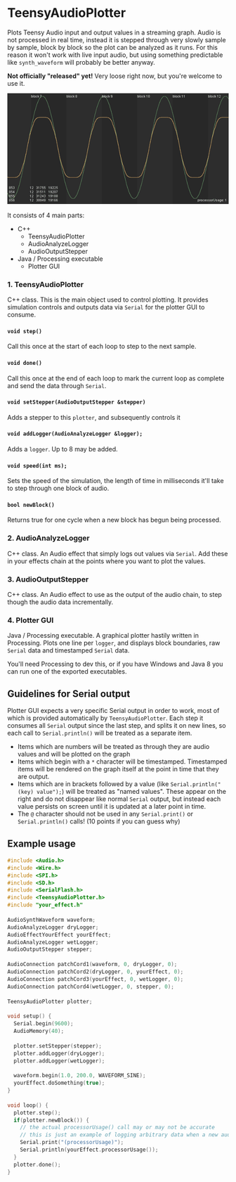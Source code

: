# TeensyAudioPlotter

Plots Teensy Audio input and output values in a streaming graph. Audio is not processed in real time, instead it is stepped through very slowly sample by sample, block by block so the plot can be analyzed as it runs. For this reason it won't work with live input audio, but using something predictable like `synth_waveform` will probably be better anyway.

**Not officially "released" yet!** Very loose right now, but you're welcome to use it.

![Waveshaper input vs output](https://github.com/dxinteractive/TeensyAudioWaveshaper/blob/master/docs/example2.gif)

It consists of 4 main parts:
- C++
  - TeensyAudioPlotter
  - AudioAnalyzeLogger
  - AudioOutputStepper
- Java / Processing executable
  - Plotter GUI

### 1. TeensyAudioPlotter

C++ class. This is the main object used to control plotting. It provides simulation controls and outputs data via `Serial` for the plotter GUI to consume.

#### `void step()`

Call this once at the start of each loop to step to the next sample.

#### `void done()`

Call this once at the end of each loop to mark the current loop as complete and send the data through `Serial`.
#### `void setStepper(AudioOutputStepper &stepper)`

Adds a stepper to this `plotter`, and subsequently controls it

#### `void addLogger(AudioAnalyzeLogger &logger);`

Adds a `logger`. Up to 8 may be added.

#### `void speed(int ms);`

Sets the speed of the simulation, the length of time in milliseconds it'll take to step through one block of audio.

#### `bool newBlock()`

Returns true for one cycle when a new block has begun being processed.

### 2. AudioAnalyzeLogger

C++ class. An Audio effect that simply logs out values via `Serial`. Add these in your effects chain at the points where you want to plot the values.

### 3. AudioOutputStepper

C++ class. An Audio effect to use as the output of the audio chain, to step though the audio data incrementally.

### 4. Plotter GUI

Java / Processing executable. A graphical plotter hastily written in Processing. Plots one line per `logger`, and displays block boundaries, raw `Serial` data and timestamped `Serial` data.

You'll need Processing to dev this, or if you have Windows and Java 8 you can run one of the exported executables.

## Guidelines for Serial output

Plotter GUI expects a very specific Serial output in order to work, most of which is provided automatically by `TeensyAudioPlotter`. Each step it consumes all `Serial` output since the last step, and splits it on new lines, so each call to `Serial.println()` will be treated as a separate item.

- Items which are numbers will be treated as through they are audio values and will be plotted on the graph
- Items which begin with a `*` character will be timestamped. Timestamped items will be rendered on the graph itself at the point in time that they are output.
- Items which are in brackets followed by a value (like `Serial.println("(key) value");`) will be treated as "named values". These appear on the right and do not disappear like normal `Serial` output, but instead each value persists on screen until it is updated at a later point in time.
- The `@` character should not be used in any `Serial.print()` or `Serial.println()` calls! (10 points if you can guess why)


## Example usage

```c++
#include <Audio.h>
#include <Wire.h>
#include <SPI.h>
#include <SD.h>
#include <SerialFlash.h>
#include <TeensyAudioPlotter.h>
#include "your_effect.h"

AudioSynthWaveform waveform;
AudioAnalyzeLogger dryLogger;
AudioEffectYourEffect yourEffect;
AudioAnalyzeLogger wetLogger;
AudioOutputStepper stepper;

AudioConnection patchCord1(waveform, 0, dryLogger, 0);
AudioConnection patchCord2(dryLogger, 0, yourEffect, 0);
AudioConnection patchCord3(yourEffect, 0, wetLogger, 0);
AudioConnection patchCord4(wetLogger, 0, stepper, 0);

TeensyAudioPlotter plotter;

void setup() {
  Serial.begin(9600);
  AudioMemory(40);

  plotter.setStepper(stepper);
  plotter.addLogger(dryLogger);
  plotter.addLogger(wetLogger);

  waveform.begin(1.0, 200.0, WAVEFORM_SINE);
  yourEffect.doSomething(true);
}

void loop() {
  plotter.step();
  if(plotter.newBlock()) {
    // the actual processorUsage() call may or may not be accurate
    // this is just an example of logging arbitrary data when a new audio block is processed
    Serial.print("(processorUsage)");
    Serial.println(yourEffect.processorUsage());
  }
  plotter.done();
}

```
